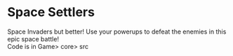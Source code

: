 # Space Settlers
Space Invaders but better! Use your powerups to defeat the enemies in this epic space battle!
<br>
Code is in Game> core> src
